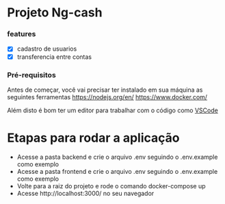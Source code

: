 # Projeto Ng-cash

### features
 - [x] cadastro de usuarios
 - [x] transferencia entre contas

### Pré-requisitos
Antes de começar, você vai precisar ter instalado em sua máquina as seguintes ferramentas
https://nodejs.org/en/ https://www.docker.com/ 

Além disto é bom ter um editor para trabalhar com o código como [VSCode](https://code.visualstudio.com/)

# Etapas para rodar a aplicação

- Acesse a pasta backend e crie o arquivo .env seguindo o .env.example como exemplo
- Acesse a pasta frontend e crie o arquivo .env seguindo o .env.example como exemplo
- Volte para a raiz do projeto e rode o comando docker-compose up
- Acesse http://localhost:3000/ no seu navegador
